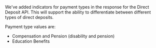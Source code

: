 We've added indicators for payment types in the response for the Direct Deposit API. This will support the ability to differentiate between different types of direct deposits.  

Payment type values are:
* Compensation and Pension (disability and pension)
* Education Benefits
